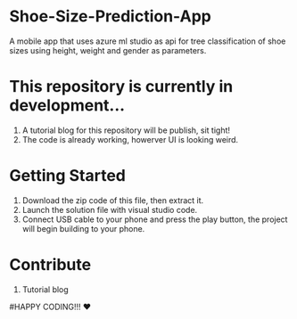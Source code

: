 # Shoe-Size-Prediction-App
A mobile app that uses azure ml studio as api for tree classification of shoe sizes using height, weight and gender as parameters.

# This repository is currently in development...
1. A tutorial blog for this repository will be publish, sit tight!
2. The code is already working, howerver UI is looking weird.

# Getting Started
1. Download the zip code of this file, then extract it.
2. Launch the solution file with visual studio code.
3. Connect USB cable to your phone and press the play button, the project will begin building to your phone.

# Contribute
1. Tutorial blog

#HAPPY CODING!!! :heart:
